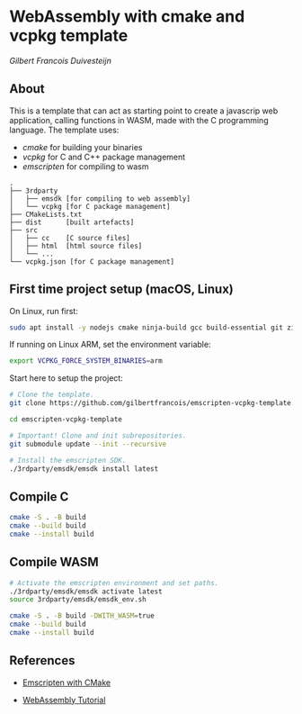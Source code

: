 # WebAssembly with cmake and vcpkg template

_Gilbert Francois Duivesteijn_



## About

This is a template that can act as starting point to create a javascrip web application, calling functions in WASM, made with the C programming language. The template uses:

- *cmake* for building your binaries
- *vcpkg* for C and C++ package management
- *emscripten* for compiling to wasm

```
.
├── 3rdparty
│   ├── emsdk [for compiling to web assembly]
│   └── vcpkg [for C package management]
├── CMakeLists.txt
├── dist      [built artefacts]
├── src
│   ├── cc    [C source files]
│   ├── html  [html source files]
│   └── ...
└── vcpkg.json [for C package management]
```



## First time project setup (macOS, Linux)

On Linux, run first:

```sh
sudo apt install -y nodejs cmake ninja-build gcc build-essential git zip unzip curl
```

If running on Linux ARM, set the environment variable:

```sh
export VCPKG_FORCE_SYSTEM_BINARIES=arm
```



Start here to setup the project:

```sh
# Clone the template.
git clone https://github.com/gilbertfrancois/emscripten-vcpkg-template.git

cd emscripten-vcpkg-template

# Important! Clone and init subrepositories.
git submodule update --init --recursive

# Install the emscripten SDK.
./3rdparty/emsdk/emsdk install latest
```



## Compile C

```sh
cmake -S . -B build
cmake --build build
cmake --install build
```



## Compile WASM

```sh
# Activate the emscripten environment and set paths.
./3rdparty/emsdk/emsdk activate latest
source 3rdparty/emsdk/emsdk_env.sh

cmake -S . -B build -DWITH_WASM=true
cmake --build build
cmake --install build
```



## References

- [Emscripten with CMake](https://stunlock.gg/posts/emscripten_with_cmake/)

- [WebAssembly Tutorial](https://www.youtube.com/playlist?list=PLysLvOneEETPM_YbEyZcJ35_3pSdrj33O)